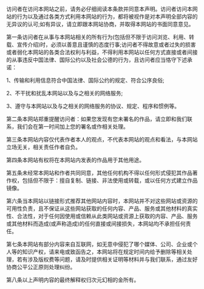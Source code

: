 访问者在访问本网站之前，请务必仔细阅读本条款并同意本声明。访问者访问本网站的行为以及通过各类方式利用本网站的行为，都将被视作是对本声明全部内容的无异议的认可;如有异议，请立即跟本网站协商，并取得本网站的书面同意意见。

第一条访问者在从事与本网站相关的所有行为(包括但不限于访问浏览、利用、转载、宣传介绍)时，必须以善意且谨慎的态度行事;访问者不得故意或者过失的损害或者弱化本网站的各类合法权利与利益，不得利用本网站以任何方式直接或者间接的从事违反中国法律、国际公约以及社会公德的行为，且访问者应当恪守下述承诺：

1、传输和利用信息符合中国法律、国际公约的规定、符合公序良俗;

2、不干扰和扰乱本网站以及与之相关的网络服务;

3、遵守与本网站以及与之相关的网络服务的协议、规定、程序和惯例等。

第二条本网站郑重提醒访问者：如果您发现有您未署名的作品，请立即和我们联系，我们会在第一时间加上您的署名或作相关处理。

第三条本网站内容仅代表作者本人的观点，不代表本网站的观点和看法，与本网站立场无关，相关责任作者自负。

第四条本网站有权将在本网站内发表的作品用于其他用途。

第五条未经常本网站和作者共同同意，其他任何机构不得以任何形式侵犯其作品著作权，包括但不限于：擅自复制、链接、非法使用或转载，或以任何方式建立作品镜像。

第六条当本网站以链接形式推荐其他网站内容时，本网站并不对这些网站或资源的可用性负责，且不保证从这些网站获取的任何内容、产品、服务或其他材料的真实性、合法性，对于任何因使用或信赖从此类网站或资源上获取的内容、产品、服务或其他材料而造成(或声称造成)的任何直接或间接损失，本网站均不承担任何责任。

第七条本网站有部分内容来自互联网，如无意中侵犯了哪个媒体、公司、企业或个人等的知识产权，请来电或致函告之，本网站将在规定时间内给予删除等相关处理，若有涉及版权费等问题，请及时提供相关证明等材料并与我们联系，通过友好协商公平公正原则处理纠纷。

第八条以上声明内容的最终解释权归次元幻相的金所有。
